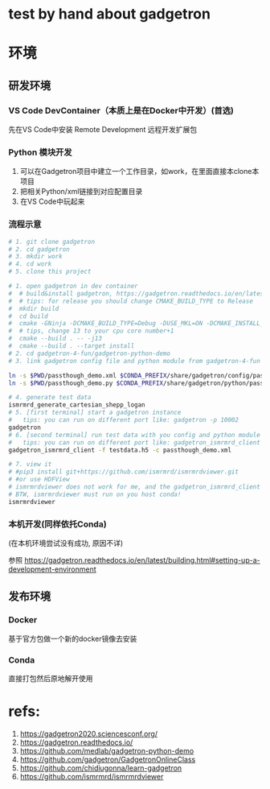 # test by hand about gadgetron

# 环境
## 研发环境
### VS Code DevContainer（本质上是在Docker中开发）(首选)

先在VS Code中安装 Remote Development 远程开发扩展包

### Python 模块开发

1. 可以在Gadgetron项目中建立一个工作目录，如work，在里面直接本clone本项目
2. 把相关Python/xml链接到对应配置目录
3. 在VS Code中玩起来

### 流程示意

```bash
# 1. git clone gadgetron 
# 2. cd gadgetron
# 3. mkdir work
# 4. cd work
# 5. clone this project

# 1. open gadgetron in dev container
#  # build&install gadgetron, https://gadgetron.readthedocs.io/en/latest/building.html#building-in-conda-environment
#  # tips: for release you should change CMAKE_BUILD_TYPE to Release
#  mkdir build
#  cd build
#  cmake -GNinja -DCMAKE_BUILD_TYPE=Debug -DUSE_MKL=ON -DCMAKE_INSTALL_PREFIX=${CONDA_PREFIX} ../
#  # tips, change 13 to your cpu core number+1
#  cmake --build . -- -j13
#  cmake --build . --target install
# 2. cd gadgetron-4-fun/gadgetron-python-demo
# 3. link gadgetron config file and python module from gadgetron-4-fun

ln -s $PWD/passthough_demo.xml $CONDA_PREFIX/share/gadgetron/config/passthough_demo.xml
ln -s $PWD/passthough_demo.py $CONDA_PREFIX/share/gadgetron/python/passthough_demo.py 

# 4. generate test data
ismrmrd_generate_cartesian_shepp_logan
# 5. [first terminal] start a gadgetron instance
#   tips: you can run on different port like: gadgetron -p 10002
gadgetron 
# 6. [second terminal] run test data with you config and python module 
#   tips: you can run on different port like: gadgetron_ismrmrd_client -f testdata.h5  -p 10002 -c passthough_demo.xml
gadgetron_ismrmrd_client -f testdata.h5 -c passthough_demo.xml

# 7. view it
# #pip3 install git+https://github.com/ismrmrd/ismrmrdviewer.git
# #or use HDFView
# ismrmrdviewer does not work for me, and the gadgetron_ismrmrd_client seems ignore line data back to it
# BTW, ismrmrdviewer must run on you host conda!
ismrmrdviewer

```

### 本机开发(同样依托Conda)

(在本机环境尝试没有成功, 原因不详)

参照 https://gadgetron.readthedocs.io/en/latest/building.html#setting-up-a-development-environment

## 发布环境
### Docker
基于官方包做一个新的docker镜像去安装
### Conda
直接打包然后原地解开使用

# refs:
1. https://gadgetron2020.sciencesconf.org/
2. https://gadgetron.readthedocs.io/
3. https://github.com/medlab/gadgetron-python-demo
4. https://github.com/gadgetron/GadgetronOnlineClass
5. https://github.com/chidiugonna/learn-gadgetron
6. https://github.com/ismrmrd/ismrmrdviewer

